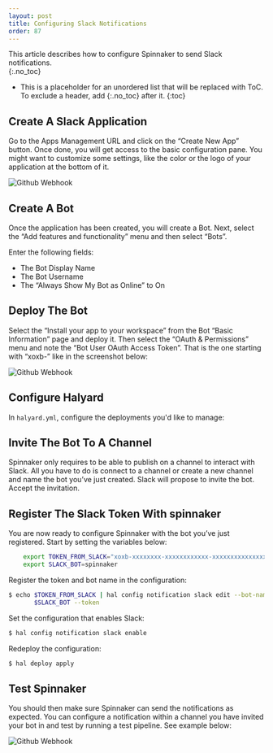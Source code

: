 ```yaml
---
layout: post
title: Configuring Slack Notifications
order: 87
---
```

This article describes how to configure Spinnaker to send Slack notifications.  
{:.no_toc}
* This is a placeholder for an unordered list that will be replaced with ToC. To exclude a header, add {:.no_toc} after it.
{:toc}

## Create A Slack Application
Go to the Apps Management URL and click on the “Create New App” button. Once done, you will get access to the basic configuration pane. You might want to customize some settings, like the color or the logo of your application at the bottom of it.

![Github Webhook](/assets/images/slack-notifications-1.png)

## Create A Bot
Once the application has been created, you will create a Bot. Next, select the “Add features and functionality” menu and then select “Bots”.

Enter the following fields:

- The Bot Display Name
- The Bot Username
- The “Always Show My Bot as Online” to On

##  Deploy The Bot
Select the “Install your app to your workspace” from the Bot “Basic Information” page and deploy it. Then select the “OAuth & Permissions” menu and note the “Bot User OAuth Access Token”. That is the one starting with “xoxb-” like in the screenshot below:

![Github Webhook](/assets/images/slack-notifications-2.png)

## Configure Halyard
In `halyard.yml`, configure the deployments you'd like to manage:

## Invite The Bot To A Channel

Spinnaker only requires to be able to publish on a channel to interact with Slack. All you have to do is connect to a channel or create a new channel and name the bot you’ve just created. Slack will propose to invite the bot. Accept the invitation.

## Register The Slack Token With spinnaker
You are now ready to configure Spinnaker with the bot you’ve just registered. Start by setting the variables below:

```bash
    export TOKEN_FROM_SLACK="xoxb-xxxxxxxx-xxxxxxxxxxxx-xxxxxxxxxxxxxxxxxxxxxxxx"
    export SLACK_BOT=spinnaker
```

Register the token and bot name in the configuration:

```bash
$ echo $TOKEN_FROM_SLACK | hal config notification slack edit --bot-name \
       $SLACK_BOT --token
```

Set the configuration that enables Slack:

```bash
$ hal config notification slack enable
```

Redeploy the configuration:

```bash
$ hal deploy apply
```

## Test Spinnaker
You should then make sure Spinnaker can send the notifications as expected. You can configure a notification within a channel you have invited your bot in and test by running a test pipeline. See example below:

![Github Webhook](/assets/images/slack-notifications-3.png)
